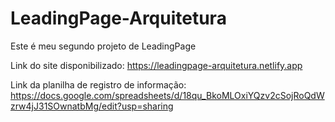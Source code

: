 # LeadingPage-Arquitetura
Este é meu segundo projeto de LeadingPage 

Link do site disponibilizado: https://leadingpage-arquitetura.netlify.app

Link da planilha de registro de informação: https://docs.google.com/spreadsheets/d/18qu_BkoMLOxiYQzv2cSojRoQdWzrw4jJ31SOwnatbMg/edit?usp=sharing
